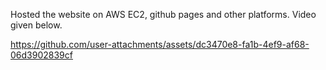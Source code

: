 Hosted the website on AWS EC2, github pages and other platforms.
Video given below.


https://github.com/user-attachments/assets/dc3470e8-fa1b-4ef9-af68-06d3902839cf

